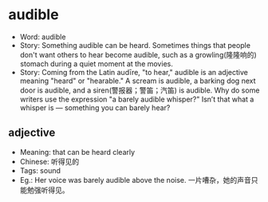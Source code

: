 # audible

- Word: audible
- Story: Something audible can be heard. Sometimes things that people don't want others to hear become audible, such as a growling(隆隆响的) stomach during a quiet moment at the movies.
- Story: Coming from the Latin audīre, "to hear," audible is an adjective meaning "heard" or "hearable." A scream is audible, a barking dog next door is audible, and a siren(警报器；警笛；汽笛) is audible. Why do some writers use the expression "a barely audible whisper?" Isn’t that what a whisper is — something you can barely hear?

## adjective

- Meaning: that can be heard clearly
- Chinese: 听得见的
- Tags: sound
- Eg.: Her voice was barely audible above the noise. 一片嘈杂，她的声音只能勉强听得见。

